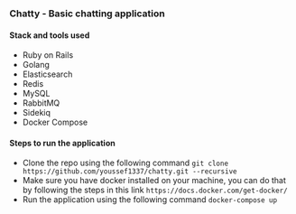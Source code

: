 ### Chatty - Basic chatting application

#### Stack and tools used
- Ruby on Rails
- Golang
- Elasticsearch
- Redis
- MySQL
- RabbitMQ
- Sidekiq
- Docker Compose

#### Steps to run the application
- Clone the repo using the following command `git clone https://github.com/youssef1337/chatty.git --recursive`
- Make sure you have docker installed on your machine, you can do that by following the steps in this link `https://docs.docker.com/get-docker/`
- Run the application using the following command `docker-compose up`